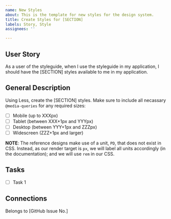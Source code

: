 ```yaml
---
name: New Styles
about: This is the template for new styles for the design system.
title: Create Styles for [SECTION]
labels: Story, Style
assignees: ''

---
```


## User Story
As a user of the styleguide, when I use the styleguide in my application, I should have the [SECTION] styles available to me in my application.

## General Description
Using Less, create the [SECTION] styles. Make sure to include all necassary `@media-queries` for any required sizes:

- [ ] Mobile (up to XXXpx)
- [ ] Tablet (between XXX+1px and YYYpx)
- [ ] Desktop (between YYY+1px and ZZZpx)
- [ ] Widescreen (ZZZ+1px and larger)

**NOTE**: The reference designs make use of a unit, `PD`, that does not exist in CSS. Instead, as our render target is `px`, we will label all units accordingly (in the documentation); and we will use `rem` in our CSS.

## Tasks
- [ ] Task 1

## Connections
Belongs to [GitHub Issue No.]
